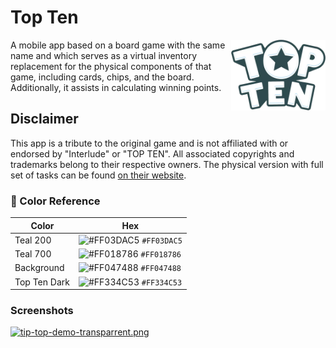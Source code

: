 # Top Ten
<div align="center" height="40px">

 <img align="right" alt="Logo" width="30%" src="./app/src/main/res/drawable/logo_top_ten_2.png"/>
 <p align="left">
A mobile app based on a board game with the same name and which serves as a virtual inventory replacement for the physical components of that game, including cards, chips, and the board. Additionally, it assists in calculating winning points.
 </p> 
</div>

## Disclaimer
This app is a tribute to the original game and is not affiliated with or endorsed by "Interlude" or "TOP TEN". All associated copyrights and trademarks belong to their respective owners. The physical version with full set of tasks can be found [on their website](https://www.cocktailgames.com/en/game/top-ten/).

### 🎨 Color Reference

| Color        | Hex                                                                    |
|--------------|------------------------------------------------------------------------|
| Teal 200     | ![#FF03DAC5](https://via.placeholder.com/10/0a192f?text=+) `#FF03DAC5` |
| Teal 700     | ![#FF018786](https://via.placeholder.com/10/0a192f?text=+) `#FF018786` |
| Background   | ![#FF047488](https://via.placeholder.com/10/303C55?text=+) `#FF047488` |
| Top Ten Dark | ![#FF334C53](https://via.placeholder.com/10/8892b0?text=+) `#FF334C53` |


### Screenshots

[![tip-top-demo-transparrent.png](https://i.postimg.cc/HkfY6WMV/tip-top-demo-transparrent.png)](https://postimg.cc/gxHbJWNW)
